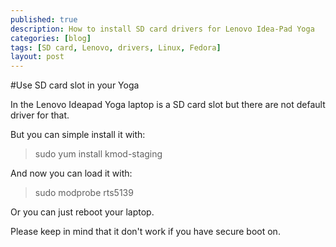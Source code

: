 ```yaml
---
published: true
description: How to install SD card drivers for Lenovo Idea-Pad Yoga
categories: [blog]
tags: [SD card, Lenovo, drivers, Linux, Fedora]
layout: post
---
```


#Use SD card slot in your Yoga

In the Lenovo Ideapad Yoga laptop is a SD card slot but there are not default driver for that.

But you can simple install it with:

> sudo yum install kmod-staging

And now you can load it with:

> sudo modprobe rts5139

Or you can just reboot your laptop.

Please keep in mind that it don't work if you have secure boot on.
